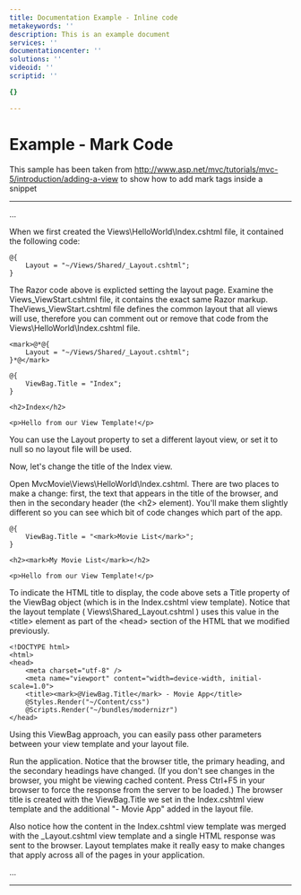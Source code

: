 ```yaml
---
title: Documentation Example - Inline code
metakeywords: ''
description: This is an example document
services: ''
documentationcenter: ''
solutions: ''
videoid: ''
scriptid: ''

{}

---
```

# Example - Mark Code
This sample has been taken from http://www.asp.net/mvc/tutorials/mvc-5/introduction/adding-a-view to show how to add mark tags inside a snippet

- - -
...

When we first created the Views\HelloWorld\Index.cshtml file, it contained the following code:

````
@{
    Layout = "~/Views/Shared/_Layout.cshtml";
}
````

The Razor code above is explicted setting the layout page. Examine the Views\_ViewStart.cshtml file, it contains the exact same Razor markup. TheViews\_ViewStart.cshtml file defines the common layout that all views will use, therefore you can comment out or remove that code from the  Views\HelloWorld\Index.cshtml file.

````
<mark>@*@{
    Layout = "~/Views/Shared/_Layout.cshtml";
}*@</mark>

@{
    ViewBag.Title = "Index";
}

<h2>Index</h2>

<p>Hello from our View Template!</p>
````

You can use the Layout property to set a different layout view, or set it to null so no layout file will be used.

Now, let's change the title of the Index view.

Open MvcMovie\Views\HelloWorld\Index.cshtml. There are two places to make a change: first, the text that appears in the title of the browser, and then in the secondary header (the &lt;h2&gt; element). You'll make them slightly different so you can see which bit of code changes which part of the app.

````
@{
    ViewBag.Title = "<mark>Movie List</mark>";
}

<h2><mark>My Movie List</mark></h2>

<p>Hello from our View Template!</p>
````

To indicate the HTML title to display, the code above sets a Title property of the ViewBag object (which is in the Index.cshtml view template). Notice that the layout template  ( Views\Shared\_Layout.cshtml ) uses this value in the &lt;title&gt; element as part of the &lt;head&gt; section of the HTML that we modified previously.

````
<!DOCTYPE html>
<html>
<head>
    <meta charset="utf-8" />
    <meta name="viewport" content="width=device-width, initial-scale=1.0">
    <title><mark>@ViewBag.Title</mark> - Movie App</title>
    @Styles.Render("~/Content/css")
    @Scripts.Render("~/bundles/modernizr")
</head>
````

Using this ViewBag approach, you can easily pass other parameters between your view template and your layout file.

Run the application. Notice that the browser title, the primary heading, and the secondary headings have changed. (If you don't see changes in the browser, you might be viewing cached content. Press Ctrl+F5 in your browser to force the response from the server to be loaded.) The browser title is created with the  ViewBag.Title we set in the Index.cshtml view template  and the additional  "- Movie App" added in the layout file.

Also notice how the content in the Index.cshtml view template was merged with the _Layout.cshtml view template and a single HTML response was sent to the browser. Layout templates make it really easy to make changes that apply across all of the pages in your application.

...

- - -
